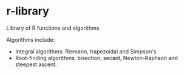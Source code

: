 # r-library
Library of R functions and algorithms

Algorithms include:
- Integral algorithms: Riemann, trapezoidal and Simpson's
- Root-finding algorithms: bisection, secant, Newton-Raphson and steepest ascent.

